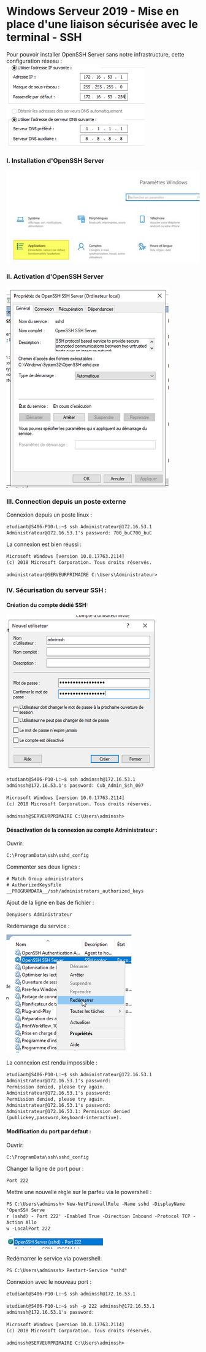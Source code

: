 # **Windows Serveur 2019 - Mise en place d'une liaison sécurisée avec le terminal - SSH**

Pour pouvoir installer OpenSSH Server sans notre infrastructure, cette configuration réseau :
![](../../media/doc/W19S/SSH/1_CUB-AdminSys-Fichede.png)

### I. Installation d'OpenSSH Server
![](../../media/doc/W19S/SSH/CUB-AdminSys-Fichede.jpg)

### II. Activation d'OpenSSH Server
![](../../media/doc/W19S/SSH/5_CUB-AdminSys-Fichede.png)

### III. Connection depuis un poste externe

Connexion depuis un poste linux :

```
etudiant@S406-P10-L:~$ ssh Administrateur@172.16.53.1
Administrateur@172.16.53.1's password: 700_buC700_buC
```

La connexion est bien réussi : 

```
Microsoft Windows [version 10.0.17763.2114]
(c) 2018 Microsoft Corporation. Tous droits réservés.

administrateur@SERVEURPRIMAIRE C:\Users\Administrateur>
```

### IV. Sécurisation du serveur SSH :

#### Création du compte dédié SSH:
![](../../media/doc/W19S/SSH/2_CUB-AdminSys-Fichede.png)

```
etudiant@S406-P10-L:~$ ssh adminssh@172.16.53.1
adminssh@172.16.53.1's password: Cub_Admin_Ssh_007

Microsoft Windows [version 10.0.17763.2114]
(c) 2018 Microsoft Corporation. Tous droits réservés.

adminssh@SERVEURPRIMAIRE C:\Users\adminssh>
```

#### Désactivation de la connexion au compte Administrateur :

Ouvrir:

```
C:\ProgramData\ssh\sshd_config
```

Commenter ses deux lignes :

```
# Match Group administrators
# AuthorizedKeysFile __PROGRAMDATA__/ssh/administrators_authorized_keys
```

Ajout de la ligne en bas de fichier :

```
DenyUsers Administrateur
```

Redémarage du service :
 
![](../../media/doc/W19S/SSH/CUB-AdminSys-Fichede.png)

La connexion est rendu impossible :

```
etudiant@S406-P10-L:~$ ssh Administrateur@172.16.53.1
Administrateur@172.16.53.1's password: 
Permission denied, please try again.
Administrateur@172.16.53.1's password: 
Permission denied, please try again.
Administrateur@172.16.53.1's password: 
Administrateur@172.16.53.1: Permission denied (publickey,password,keyboard-interactive).
```

#### Modification du port par defaut :

Ouvrir:

```
C:\ProgramData\ssh\sshd_config
```

Changer la ligne de port pour :

```
Port 222
```

Mettre une nouvelle règle sur le parfeu via le powershell :

```
PS C:\Users\adminssh> New-NetFirewallRule -Name sshd -DisplayName 'OpenSSH Serve
r (sshd) - Port 222' -Enabled True -Direction Inbound -Protocol TCP -Action Allo
w -LocalPort 222
```
![](../../media/doc/W19S/SSH/4_CUB-AdminSys-Fichede.png)

Redémarrer le service via powershell:

```
PS C:\Users\adminssh> Restart-Service "sshd"
```

Connexion avec le nouveau port :

```
etudiant@S406-P10-L:~$ ssh adminssh@172.16.53.1

etudiant@S406-P10-L:~$ ssh -p 222 adminssh@172.16.53.1
adminssh@172.16.53.1's password: 

Microsoft Windows [version 10.0.17763.2114]
(c) 2018 Microsoft Corporation. Tous droits réservés.

adminssh@SERVEURPRIMAIRE C:\Users\adminssh>
```